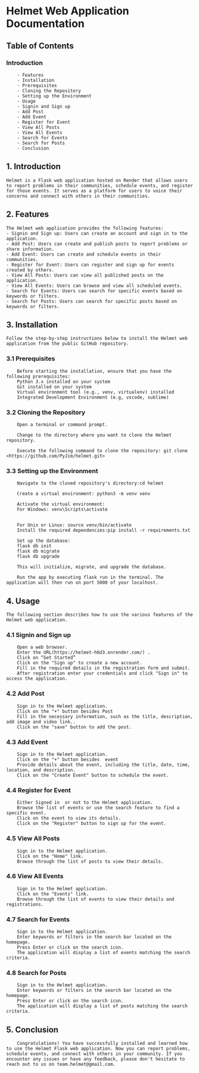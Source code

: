 # Helmet Web Application Documentation
## Table of Contents
###     Introduction
        - Features
        - Installation
        - Prerequisites
        - Cloning the Repository
        - Setting up the Environment
        - Usage
        - Signin and Sign up
        - Add Post
        - Add Event
        - Register for Event
        - View All Posts
        - View All Events
        - Search for Events
        - Search for Posts
        - Conclusion

## 1. Introduction
    Helmet is a Flask web application hosted on Render that allows users to report problems in their communities, schedule events, and register for those events. It serves as a platform for users to voice their concerns and connect with others in their communities.

## 2. Features
    The Helmet web application provides the following features:
    - Signin and Sign up: Users can create an account and sign in to the application.
    - Add Post: Users can create and publish posts to report problems or share information.
    - Add Event: Users can create and schedule events in their communities.
    - Register for Event: Users can register and sign up for events created by others.
    - View All Posts: Users can view all published posts on the application.
    - View All Events: Users can browse and view all scheduled events.
    - Search for Events: Users can search for specific events based on keywords or filters.
    - Search for Posts: Users can search for specific posts based on keywords or filters.

## 3. Installation
    Follow the step-by-step instructions below to install the Helmet web application from the public GitHub repository.

###     3.1 Prerequisites
        Before starting the installation, ensure that you have the following prerequisites:
        Python 3.x installed on your system
        Git installed on your system
        Virtual environment tool (e.g., venv, virtualenv) installed
        Integrated Development Environment (e.g, vscode, sublime)

###     3.2 Cloning the Repository
        Open a terminal or command prompt.

        Change to the directory where you want to clone the Helmet repository.

        Execute the following command to clone the repository: git clone <https://github.com/PyJim/helmet.git>


###     3.3 Setting up the Environment
        Navigate to the cloned repository's directory:cd helmet

        Create a virtual environment: python3 -m venv venv

        Activate the virtual environment:
        For Windows: venv\Scripts\activate


        For Unix or Linux: source venv/bin/activate
        Install the required dependencies:pip install -r requirements.txt

        Set up the database:
        flask db init
        flask db migrate
        flask db upgrade

        This will initialize, migrate, and upgrade the database.

        Run the app by executing flask run in the terminal. The application will then run on port 5000 of your localhost.

## 4. Usage
    The following section describes how to use the various features of the Helmet web application.

###     4.1 Signin and Sign up
        Open a web browser.
        Enter the URL(https://helmet-h6d3.onrender.com/) .
        Click on “Get Started”
        Click on the "Sign up" to create a new account.
        Fill in the required details in the registration form and submit.
        After registration enter your credentials and click "Sign in" to access the application.


###     4.2 Add Post
        Sign in to the Helmet application.
        Click on the "+" button besides Post
        Fill in the necessary information, such as the title, description, add image and video link..
        Click on the "save" button to add the post.

###     4.3 Add Event
        Sign in to the Helmet application.
        Click on the "+" button besides  event
        Provide details about the event, including the title, date, time, location, and description.
        Click on the "Create Event" button to schedule the event.

###     4.4 Register for Event
        Either Signed in  or not to the Helmet application.
        Browse the list of events or use the search feature to find a specific event.
        Click on the event to view its details.
        Click on the "Register" button to sign up for the event.

###     4.5 View All Posts
        Sign in to the Helmet application.
        Click on the "Home" link.
        Browse through the list of posts to view their details.

###     4.6 View All Events
        Sign in to the Helmet application.
        Click on the "Events" link.
        Browse through the list of events to view their details and registrations.

###     4.7 Search for Events
        Sign in to the Helmet application.
        Enter keywords or filters in the search bar located on the homepage.
        Press Enter or click on the search icon.
        The application will display a list of events matching the search criteria.

###     4.8 Search for Posts
        Sign in to the Helmet application.
        Enter keywords or filters in the search bar located on the homepage.
        Press Enter or click on the search icon.
        The application will display a list of posts matching the search criteria.

## 5. Conclusion
        Congratulations! You have successfully installed and learned how to use the Helmet Flask web application. Now you can report problems, schedule events, and connect with others in your community. If you encounter any issues or have any feedback, please don't hesitate to reach out to us on team.helmet@gmail.com.


